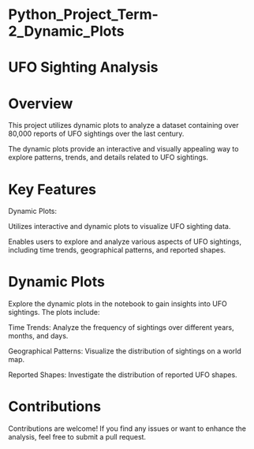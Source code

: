 # Python_Project_Term-2_Dynamic_Plots

# UFO Sighting Analysis

# Overview

This project utilizes dynamic plots to analyze a dataset containing over 80,000 reports of UFO sightings over the last century.

The dynamic plots provide an interactive and visually appealing way to explore patterns, trends, and details related to UFO sightings.

# Key Features

Dynamic Plots:

Utilizes interactive and dynamic plots to visualize UFO sighting data.

Enables users to explore and analyze various aspects of UFO sightings, including time trends, geographical patterns, and reported shapes.

# Dynamic Plots
Explore the dynamic plots in the notebook to gain insights into UFO sightings. The plots include:

Time Trends: Analyze the frequency of sightings over different years, months, and days.

Geographical Patterns: Visualize the distribution of sightings on a world map.

Reported Shapes: Investigate the distribution of reported UFO shapes.

# Contributions
Contributions are welcome! If you find any issues or want to enhance the analysis, feel free to submit a pull request.

